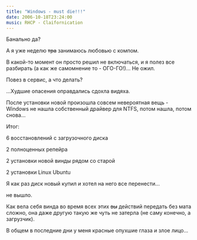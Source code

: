 ```yaml
---
title: "Windows - must die!!!"
date: 2006-10-18T23:24:00
music: RHCP - Claifornication
---
```


Банально да?

А я уже неделю <strike>тра</strike> занимаюсь любовью с компом.

В какой-то момент он просто решил не включаться, и я полез все разбирать (а как же самомнение то - ОГО-ГО!)... Не ожил.

Повез в сервис, а что делать?

...Худшие опасения оправдались сдохла видяха.

После установки новой произошла совсем невероятная вещь - Windows не нашла собственный драйвер для NTFS, потом нашла, потом снова...

Итог:

 6 восстановлений с загрузочного диска

 2 полноценных репейра

 2 установки новой винды рядом со старой

 2 установки Linux Ubuntu

Я как раз диск новый купил и хотел на него все перенести...

не вышло.

Как вела себя винда во время всех этих <strike>вы</strike> действий передать без мата сложно, она даже другую такую же чуть не затерла (не саму конечно, а загрузчик).

В общем в последние дни у меня красные опухшие глаза и злое лицо...
